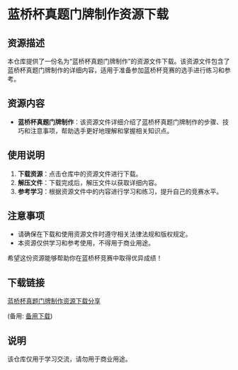 # 蓝桥杯真题门牌制作资源下载

## 资源描述

本仓库提供了一份名为“蓝桥杯真题门牌制作”的资源文件下载。该资源文件包含了蓝桥杯真题门牌制作的详细内容，适用于准备参加蓝桥杯竞赛的选手进行练习和参考。

## 资源内容

- **蓝桥杯真题门牌制作**：该资源文件详细介绍了蓝桥杯真题门牌制作的步骤、技巧和注意事项，帮助选手更好地理解和掌握相关知识点。

## 使用说明

1. **下载资源**：点击仓库中的资源文件进行下载。
2. **解压文件**：下载完成后，解压文件以获取详细内容。
3. **参考学习**：根据资源文件中的内容进行学习和练习，提升自己的竞赛水平。

## 注意事项

- 请确保在下载和使用资源文件时遵守相关法律法规和版权规定。
- 本资源仅供学习和参考使用，不得用于商业用途。

希望这份资源能够帮助你在蓝桥杯竞赛中取得优异成绩！

## 下载链接
[蓝桥杯真题门牌制作资源下载分享](https://pan.quark.cn/s/0c2835b46fab) 

(备用: [备用下载](https://pan.baidu.com/s/1s4Mz_hptBE-LM3X2mERPIQ?pwd=1234))

## 说明

该仓库仅用于学习交流，请勿用于商业用途。
